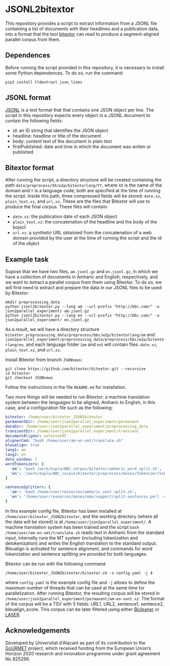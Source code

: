 # JSONL2bitextor
This repository provides a script to extract information from a JSONL file containing a list of documents with their headlines and a publication data, into a format that the tool [bitextor](https://github.com/bitextor/bitextor) can read to produce a segment-aligned parallel corpus from them.

## Dependences
Before running the script provided in this repository, it is necessary to install some Python dependences. To do so, run the command:
```shell
pip3 install tldextract json_lines
```

## JSONL format
[JSONL](http://jsonlines.org/) is a text format that that contains one JSON object per line. The script in this repository expects every object in a JSONL document to contain the following fields:
* id: an ID string that identifies the JSON object
* headline: headline or title of the document
* body: content text of the document in plain text
* firstPublished: date and time in which the document was writen or published

## Bitextor format
After running the script, a directory structure will be created containing the path `data/preprocess/XX/w2p/bitextorlang/YY`, where `XX` is the name of the domain and `Y` is a language code; both are specified at the time of running the script. Inside this path, three compressed fields will be stored: `date.xz`, `plain_text.xz`, and `url.xz`. These are the files that Bitextor will use to produce the final corpus. These files will contain:
* `date.xz`: the publication date of each JSON object
* `plain_text.xz`: the concatenation of the headline and the body of the boject
* `url.xz`: a synthetic URL obtainied from the concatenation of a web domain provided by the user at the time of running the script and the id of the object

## Example task
Supose that we have two files, `am.jsonl.gz` and `en.jsonl.gz`, in which we have a collection of documents in Amharic and English, respectively, and we want to extract a parallel corpus from them using Bitextor. To do so, we will first need to extract and prepare the data in our JSONL files to be used by Bitextor:
```shell
mkdir preprocessing_data
python jsonl2bitextor.py --lang am --url-prefix "http://bbc.com/" -o json2parallel_experiment/ am.jsonl.gz
python jsonl2bitextor.py --lang en --url-prefix "http://bbc.com/" -o json2parallel_experiment/ en.jsonl.gz
```
As a result, we will have a directory structure `bitextor_preprocessing_data/preprocess/bbc/w2p/bitextorlang/am` and `json2parallel_experiment/preprocessing_data/preprocess/bbc/w2p/bitextorlang/en`, and each language folder (`am` and `en`) will contain files: `date.xz`, `plain_text.xz`, and `url.xz`.

Install Bitextor from branch `JSONnews`:
```shell
git clone https://github.com/bitextor/bitextor.git --recursive
cd bitextor
git checkout JSONnews
```
Follow the instructions in the file `README.md` for installation.

Two more things will be needed to run Bitextor: a machine translation system between the languages to be aligned, Amharic to English, in this case, and a configuration file such as the following:

```yaml
bitextor: /home/user/bitextor_JSON2bitextor
permanentDir: /home/user/json2parallel_experiment/permanent
dataDir: /home/user/json2parallel_experiment/preprocessing_data
transientDir: /home/user/json2parallel_experiment/transient
documentAligner: externalMT
alignerCmd: "bash /home/user/am-en-smt/translate.sh"
bleualign: true
lang1: am
lang2: en
date_window: 7
wordTokenizers: {
  'am': 'bash /work/espla/BBC_corpus/bitextor/amharic_word_split.sh',
  'en': '/work/espla/BBC_corpus/bitextor/preprocess/moses/tokenizer/tokenizer.perl -q -b -a -l en'
}

sentenceSplitters: {
  'am': 'bash /home/user/resources/amharic_sent_split.sh',
  'en': '/home/user/resources/moses/ems/support/split-sentences.perl -q -b -l en'
}
```
In this example config file, Bitextor has been installed at `/home/user/bitextor_JSON2bitextor`, and the working directory (where all the data will be stored) is at `/home/user/json2parallel_experiment/`. A machine translation system has been trained and the script `bash /home/user/am-en-smt/translate.sh` reads text in Amharic from the standard input, internally runs the MT system (including tokenization and detokenization) and writes the English translation to the standard output. Bleualign is activated for sentence alignment, and commands for word tokenization and sentence splitting are provided for both languages.

Bitextor can be run with the following command:
```shell
/home/user/bitextor_JSON2bitextor/bitextor.sh -s config.yaml -j 4
```
where `config.yaml` is the example config file and `-j` allows to define the maximum number of threads that can be used at the same time for parallelization. After running Bitextor, the resulting corpus will be stored in `/home/user/json2parallel_experiment/permanent/am-en-sent.xz`. The format of the corpus will be a TSV with 5 fields: URL1, URL2, sentence1, sentence2, bleualign_score. This corpus can be later filtered using either [Bicleaner](https://github.com/bitextor/bicleaner) or [LASER](https://github.com/facebookresearch/LASER).

## Acknowledgements
Developed by Universitat d'Alacant as part of its contribution to the [GoURMET](https://gourmet-project.eu/) project, which  received funding from the European Union’s Horizon 2020 research and innovation programme under grant agreement No 825299.

